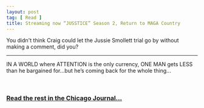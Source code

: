 ```yaml
---
layout: post
tag: [ Read ]
title: Streaming now “JUSSTICE” Season 2, Return to MAGA Country
---
```


You didn't think Craig could let the Jussie Smollett trial go by without making a comment, did you?

---

IN A WORLD where ATTENTION is the only currency, ONE MAN gets LESS than he bargained for…but he’s coming back for the whole thing...

<br>

<h3><a href="https://www.chicagojournal.com/comment-streaming-now-jusstice-season-2-return-to-maga-country/">Read the rest in the Chicago Journal...</a></h3>

<br/>
